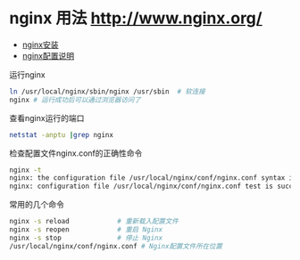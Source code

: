 #  nginx 用法 http://www.nginx.org/

* [nginx安装](./install.md)
* [nginx配置说明](./config.md)

运行nginx
```bash
ln /usr/local/nginx/sbin/nginx /usr/sbin  # 软连接
nginx # 运行成功后可以通过浏览器访问了
```

查看nginx运行的端口
```bash
netstat -anptu |grep nginx
```
检查配置文件nginx.conf的正确性命令
```bash
nginx -t
nginx: the configuration file /usr/local/nginx/conf/nginx.conf syntax is ok
nginx: configuration file /usr/local/nginx/conf/nginx.conf test is successful
```

常用的几个命令
```bash
nginx -s reload            # 重新载入配置文件
nginx -s reopen            # 重启 Nginx
nginx -s stop              # 停止 Nginx
/usr/local/nginx/conf/nginx.conf # Nginx配置文件所在位置
```
